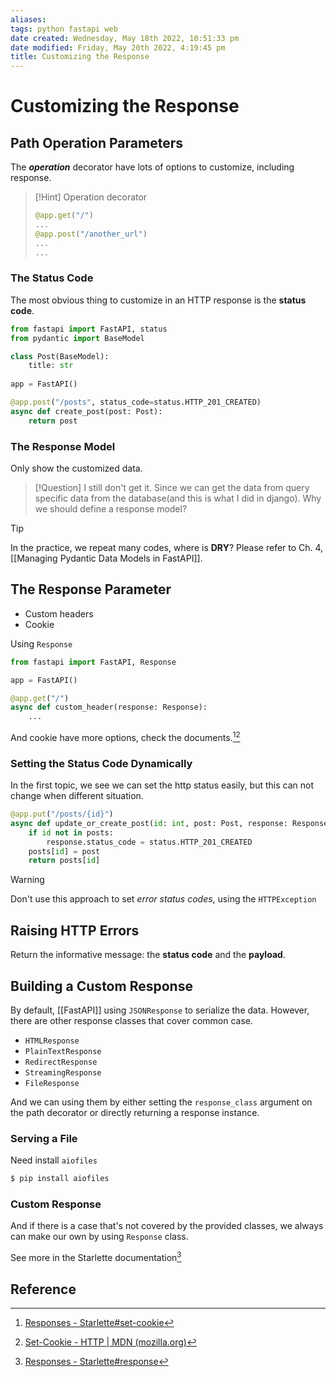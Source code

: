 ```yaml
---
aliases: 
tags: python fastapi web 
date created: Wednesday, May 18th 2022, 10:51:33 pm
date modified: Friday, May 20th 2022, 4:19:45 pm
title: Customizing the Response
---
```


# Customizing the Response

## Path Operation Parameters

The ___operation___ decorator have lots of options to customize, including response.

> [!Hint] Operation decorator
> ```python
> @app.get("/")
> ...
> @app.post("/another_url")
> ...
> ...
> ```

### The Status Code

The most obvious thing to customize in an HTTP response is the **status code**.

```python
from fastapi import FastAPI, status
from pydantic import BaseModel

class Post(BaseModel):
	title: str
	
app = FastAPI()

@app.post("/posts", status_code=status.HTTP_201_CREATED)
async def create_post(post: Post):
	return post
```

### The Response Model

Only show the customized data.

> [!Question]
> I still don't get it. Since we can get the data from query specific data from the database(and this is what I did in django). Why we should define a response model?

> [!Tip]
> In the practice, we repeat many codes, where is **DRY**? Please refer to Ch. 4, [[Managing Pydantic Data Models in FastAPI]].

## The Response Parameter

- Custom headers
- Cookie

Using `Response`

```python
from fastapi import FastAPI, Response

app = FastAPI()

@app.get("/")
async def custom_header(response: Response):
	...
```

And cookie have more options, check the documents.[^1][^2]

### Setting the Status Code Dynamically

In the first topic, we see we can set the http status easily, but this can not change when different situation.

```python
@app.put("/posts/{id}")
async def update_or_create_post(id: int, post: Post, response: Response):
    if id not in posts:
        response.status_code = status.HTTP_201_CREATED
    posts[id] = post
    return posts[id]
```

> [!Warning]
> Don't use this approach to set _error status codes_, using the `HTTPException`

## Raising HTTP Errors

Return the informative message: the **status code** and the **payload**.

## Building a Custom Response

By default, [[FastAPI]] using `JSONResponse` to serialize the data. However, there are other response classes that cover common case.

- `HTMLResponse`
- `PlainTextResponse`
- `RedirectResponse`
- `StreamingResponse`
- `FileResponse`

And we can using them by either setting the `response_class` argument on the path decorator or directly returning a response instance.

### Serving a File

Need install `aiofiles`

```bash
$ pip install aiofiles
```

### Custom Response

And if there is a case that's not covered by the provided classes, we always can make our own by using `Response` class.

See more in the Starlette documentation[^3]

## Reference

[^1]: [Responses - Starlette#set-cookie](https://www.starlette.io/responses/#set-cookie)
[^2]: [Set-Cookie - HTTP | MDN (mozilla.org)](https://developer.mozilla.org/en-US/docs/Web/HTTP/Headers/Set-Cookie)
[^3]: [Responses - Starlette#response](https://www.starlette.io/responses/#response)